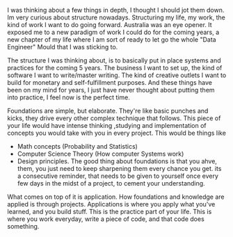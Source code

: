 I was thinking about a few things in depth, I thought I should jot them down. 
Im very curious about structure nowadays. Structuring my life, my work, the kind of work I want to do going forward. Australia was an eye opener. It exposed me to a new paradigm of work I could do for the coming years, a new chapter of my life where I am sort of ready to let go the whole "Data Engineer" Mould that I was sticking to. 

The structure I was thinking about, is to basically put in place systems and practices for the coming 5 years. The business I want to set up, the kind of software I want to write/master writing. The kind of creative outlets I want to build for monetary and self-fulfillment purposes. And these things have been on my mind for years, I just have never thought about putting them into practice, I feel now is the perfect time.

Foundations are simple, but elaborate. They're like basic punches and kicks, they drive every other complex technique that follows. This piece of your life would have intense thinking ,studying and implementation of concepts you would take with you in every project. This would be things like 
- Math concepts (Probability and Statistics)
- Computer Science Theory (How computer Systems work)
- Design principles. 
The good thing about foundations is that you ahve, them, you just need to keep sharpening them every chance you get. its a consecutive reminder, that needs to be given to yourself once every few days in the midst of a project, to cement your understanding. 

What comes on top of it is application. How foundations and knowledge are applied is through projects. Applications is where you apply what you've learned, and you build stuff. This is the practice part of your life. This is where you work everyday, write a piece of code, and that code does something. 